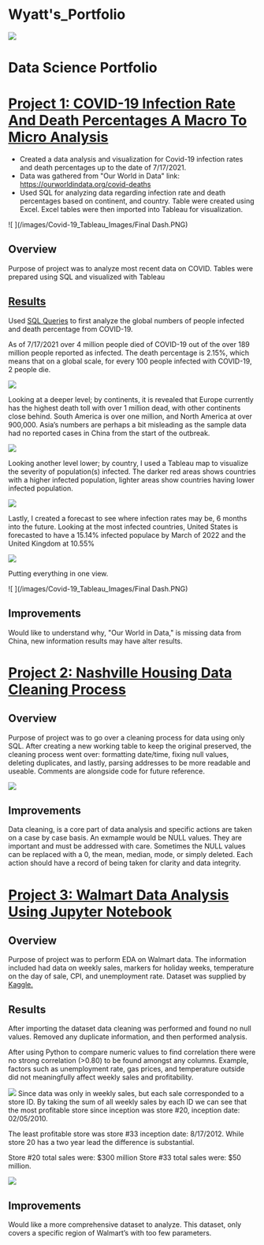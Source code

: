 # Wyatt's_Portfolio

![ ](images/SmallerProfile.png)

# Data Science Portfolio

# [Project 1: COVID-19 Infection Rate And Death Percentages A Macro To Micro Analysis](https://github.com/WyattAlexander-001/Covid_Analysis__Visual_Portfolio_Project_SQL)
* Created a data analysis and visualization for Covid-19 infection rates and death percentages up to the date of 7/17/2021.
* Data was gathered from "Our World in Data" link: https://ourworldindata.org/covid-deaths
* Used SQL for analyzing data regarding infection rate and death percentages based on continent, and country. Table were created using Excel. Excel tables were then imported into Tableau for visualization.


![ ](/images/Covid-19_Tableau_Images/Final Dash.PNG)

## Overview 

Purpose of project was to analyze most recent data on COVID. Tables were prepared using SQL and visualized with Tableau

## [Results](https://public.tableau.com/app/profile/wyatt1368/viz/COVIDDeathAnalysisGlobalNumbersDashboard/Dashboard1)

Used [SQL Queries](https://github.com/WyattAlexander-001/Covid_Analysis__Visual_Portfolio_Project_SQL/blob/main/COVID_19_Portfolio_Project_7-17-2021/Covid-SQL.sql) to first analyze the global numbers of people infected and death percentage from COVID-19. 

As of 7/17/2021 over 4 million people died of COVID-19 out of the over 189 million people reported as infected. The death percentage is 2.15%, which means that on a global scale, for every 100 people infected with COVID-19, 2 people die.

![ ](images/Covid-19_Tableau_Images/Covid_Global_Numbers.PNG)

Looking at a deeper level; by continents, it is revealed that Europe currently has the highest death toll with over 1 million dead, with other continents close behind. South America is over one million, and North America at over 900,000. Asia’s numbers are perhaps a bit misleading as the sample data had no reported cases in China from the start of the outbreak.

![ ](/images/Covid-19_Tableau_Images/Total_Deaths_Per_Continent.PNG)

Looking another level lower; by country, I used a Tableau map to visualize the severity of population(s) infected. The darker red areas shows countries with a higher infected population, lighter areas show countries having lower infected population.

![ ](/images/Covid-19_Tableau_Images/World_View.PNG)

Lastly, I created a forecast to see where infection rates may be, 6 months into the future. Looking at the most infected countries, United States is forecasted to have a 15.14% infected populace by March of 2022 and the United Kingdom at 10.55%

![ ](/images/Covid-19_Tableau_Images/Line_Chart.PNG)

Putting everything in one view.

![ ](/images/Covid-19_Tableau_Images/Final Dash.PNG)

## Improvements

Would like to understand why, "Our World in Data," is missing data from China, new information results may have alter results.

# [Project 2: Nashville Housing Data Cleaning Process](https://github.com/WyattAlexander-001/Nashville_Housing_Data_SQL_Cleaning)

## Overview

Purpose of project was to go over a cleaning process for data using only SQL. After creating a new working table to keep the original preserved, the cleaning process went over: formatting date/time, fixing null values, deleting duplicates, and lastly, parsing addresses to be more readable and useable. Comments are alongside code for future reference.

![ ](/images/SQL_Cleaning.PNG)

## Improvements

Data cleaning, is a core part of data analysis and specific actions are taken on a case by case basis. An exmample would be NULL values. They are important and must be addressed with care. Sometimes the NULL values can be replaced with a 0, the mean, median, mode, or simply deleted. Each action should have a record of being taken for clarity and data integrity.

# [Project 3: Walmart Data Analysis Using Jupyter Notebook](https://github.com/WyattAlexander-001/Walmart_Data_Analysis_Kaggle/blob/main/Walmart_Data_Analysis.ipynb)

## Overview

Purpose of project was to perform EDA on Walmart data. The information included had data on weekly sales, markers for holiday weeks, temperature on the day of sale, CPI, and unemployment rate. Dataset was supplied by [Kaggle.](https://www.kaggle.com/rutuspatel/retail-analysis-with-walmart-sales-data)

## Results

After importing the dataset data cleaning was performed and found no null values. Removed any duplicate information, and then performed analysis.

After using Python to compare numeric values to find correlation there were no strong correlation (>0.80) to be found amongst any columns. Example, factors such as unemployment rate, gas prices, and temperature outside did not meaningfully affect weekly sales and profitability.

![ ](/images/Walmart_Visuals/Walmart_Correlation.PNG)
Since data was only in weekly sales, but each sale corresponded to a store ID. By taking the sum of all weekly sales by each ID we can see that the most profitable store since inception was store #20, inception date: 02/05/2010. 

The least profitable store was store #33 inception date: 8/17/2012. While store 20 has a two year lead the difference is substantial. 

Store #20 total sales were: $300 million 
Store #33 total sales were: $50 million.


![ ](/images/Walmart_Visuals/Best_performing_store.PNG)

## Improvements

Would like a more comprehensive dataset to analyze. This dataset, only covers a specific region of Walmart’s with too few parameters.
